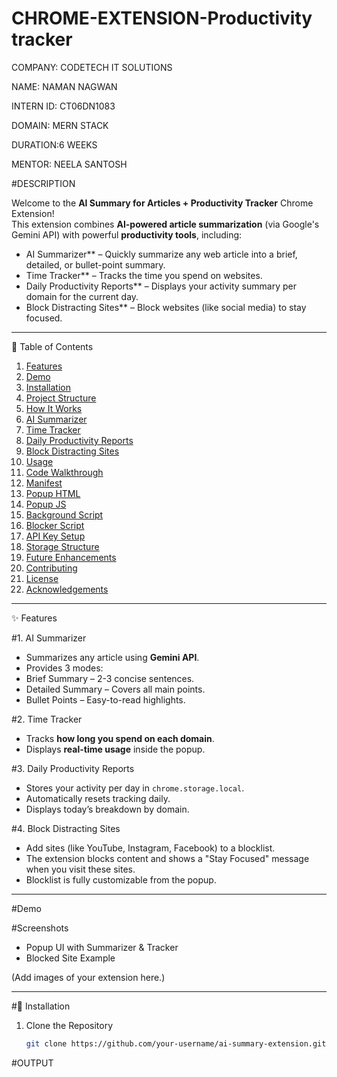 # CHROME-EXTENSION-Productivity tracker


COMPANY: CODETECH IT SOLUTIONS

NAME: NAMAN NAGWAN

INTERN ID: CT06DN1083

DOMAIN: MERN STACK

DURATION:6 WEEKS

MENTOR: NEELA SANTOSH


#DESCRIPTION

Welcome to the **AI Summary for Articles + Productivity Tracker** Chrome Extension!  
This extension combines **AI-powered article summarization** (via Google's Gemini API) with powerful **productivity tools**, including:

- AI Summarizer** – Quickly summarize any web article into a brief, detailed, or bullet-point summary.
- Time Tracker** – Tracks the time you spend on websites.
- Daily Productivity Reports** – Displays your activity summary per domain for the current day.
- Block Distracting Sites** – Block websites (like social media) to stay focused.

---

📌 Table of Contents
1. [Features](#features)
2. [Demo](#demo)
3. [Installation](#installation)
4. [Project Structure](#project-structure)
5. [How It Works](#how-it-works)
6. [AI Summarizer](#ai-summarizer)
7. [Time Tracker](#time-tracker)
8. [Daily Productivity Reports](#daily-productivity-reports)
9. [Block Distracting Sites](#block-distracting-sites)
10. [Usage](#usage)
11. [Code Walkthrough](#code-walkthrough)
12. [Manifest](#manifest)
13. [Popup HTML](#popup-html)
14. [Popup JS](#popup-js)
15. [Background Script](#background-script)
16. [Blocker Script](#blocker-script)
17. [API Key Setup](#api-key-setup)
18. [Storage Structure](#storage-structure)
19. [Future Enhancements](#future-enhancements)
20. [Contributing](#contributing)
21. [License](#license)
22. [Acknowledgements](#acknowledgements)

---
✨ Features

#1. AI Summarizer
- Summarizes any article using **Gemini API**.
- Provides 3 modes:
- Brief Summary – 2-3 concise sentences.
- Detailed Summary – Covers all main points.
- Bullet Points – Easy-to-read highlights.

#2. Time Tracker
- Tracks **how long you spend on each domain**.
- Displays **real-time usage** inside the popup.

#3. Daily Productivity Reports
- Stores your activity per day in `chrome.storage.local`.
- Automatically resets tracking daily.
- Displays today’s breakdown by domain.

#4. Block Distracting Sites
- Add sites (like YouTube, Instagram, Facebook) to a blocklist.
- The extension blocks content and shows a "Stay Focused" message when you visit these sites.
- Blocklist is fully customizable from the popup.

---

#Demo

#Screenshots
- Popup UI with Summarizer & Tracker
- Blocked Site Example

(Add images of your extension here.)

---

#🔧 Installation

1. Clone the Repository
   ```bash
   git clone https://github.com/your-username/ai-summary-extension.git


#OUTPUT


 
